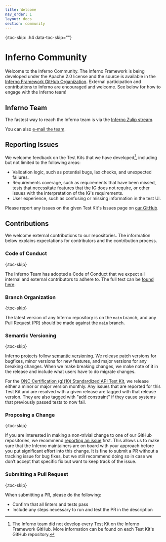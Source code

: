 ```yaml
---
title: Welcome
nav_order: 1
layout: docs
section: community
---
```

{:toc-skip: .h4 data-toc-skip=""}

# Inferno Community

Welcome to the Inferno Community.  The Inferno Framework is being developed
under the Apache 2.0 license and the source is available in the [Inferno Framework GitHub Organization](https://github.com/inferno-framework).  External participation and contributions to Inferno are encouraged and welcome. See below for how to engage with the Inferno team!

## Inferno Team

The fastest way to reach the Inferno team is via the [Inferno Zulip
stream](https://chat.fhir.org/#narrow/stream/179309-inferno).

You can also
[e-mail the team](mailto:inferno@groups.mitre.org).

## Reporting Issues

We welcome feedback on the Test Kits that we have developed[^1], including but not limited to the following areas:

[^1]: The Inferno team did not develop every Test Kit on the Inferno Framework GitHub. More information can be found on each Test Kit's GitHub repository.

- Validation logic, such as potential bugs, lax checks, and unexpected failures.
- Requirements coverage, such as requirements that have been missed, tests that necessitate features that the IG does not require, or other issues with the interpretation of the IG's requirements.
- User experience, such as confusing or missing information in the test UI.

Please report any issues on the given Test Kit's Issues page on [our GitHub](https://github.com/inferno-framework).

## Contributions

We welcome external contributions to our repositories. The information below explains expectations for contributors and the contribution process.

### Code of Conduct
{:toc-skip}

The Inferno Team has adopted a Code of Conduct that we expect all internal and external contributors to adhere to. The full text can be [found here](/community/code-of-conduct).

### Branch Organization
{:toc-skip}

The latest version of any Inferno repository is on the `main` branch, and any Pull Request (PR) should be made against the `main` branch.

### Semantic Versioning
{:toc-skip}

Inferno projects follow [semantic versioning](https://semver.org/). We release patch versions for bugfixes, minor versions for new features, and major versions for any breaking changes. When we make breaking changes, we make note of it in the release and include what users have to do migrate changes.

For the [ONC Certification (g)(10) Standardized API Test Kit](https://github.com/onc-healthit/onc-certification-g10-test-kit), we release either a minor or major version monthly. Any issues that are reported for this Test Kit and are resolved with a given release are tagged with that release version. They are also tagged with "add constraint" if they cause systems that previously passed tests to now fail.

### Proposing a Change
{:toc-skip}

If you are interested in making a non-trivial change to one of our GitHub repositories, we recommend [reporting an issue](#reporting-issues) first. This allows us to make sure that the Inferno maintainers are on board with your approach before you put significant effort into this change. It is fine to submit a PR without a tracking issue for bug fixes, but we still recommend doing so in case we don’t accept that specific fix but want to keep track of the issue.

### Submitting a Pull Request
{:toc-skip}

When submitting a PR, please do the following:
- Confirm that all linters and tests pass
- Include any steps necessary to run and test the PR in the description